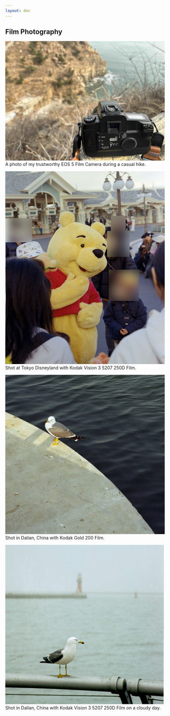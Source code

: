 ```yaml
---
layout: doc
---
```

## Film Photography
![Camera](./assets/camera.jpg)
A photo of my trustworthy EOS 5 Film Camera during a casual hike.

![Tokyo](./assets/tokyo.jpg)
Shot at Tokyo Disneyland with Kodak Vision 3 5207 250D Film.

![Gold200](./assets/film1_1.jpeg)
Shot in Dalian, China with Kodak Gold 200 Film. 

![5207](./assets/5207_1.jpg)
Shot in Dalian, China with Kodak Vision 3 5207 250D Film on a cloudy day. 